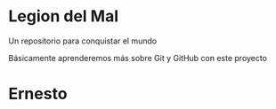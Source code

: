 # Legion del Mal
Un repositorio para conquistar el mundo

Básicamente aprenderemos más sobre Git y GitHub con este proyecto


# Ernesto